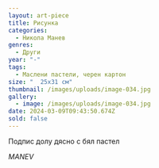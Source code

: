 ```yaml
---
layout: art-piece
title: Рисунка
categories:
  - Никола Манев
genres:
  - Други
year: "-"
tags:
  - Маслени пастели, черен картон
size: "  25х31 см"
thumbnail: /images/uploads/image-034.jpg
gallery:
  - image: /images/uploads/image-034.jpg
date: 2024-03-09T09:43:50.674Z
sold: false
---
```

Подпис долу дясно с бял пастел 

*MANEV*
